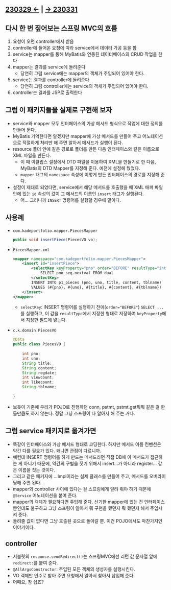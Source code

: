 ﻿#

## [230329 ←](../../230130-_Spring/230329/) | [→ 230331](../../230130-_Spring/230331/)

## 다시 한 번 짚어보는 스프링 MVC의 흐름

1. 요청이 오면 controller에서 받음
1. controller에 들어온 요청에 따라 service에서 데이터 가공 등을 함
1. service는 mapper를 통해 MyBatis와 연동된 데이터베이스의 CRUD 작업을 한다
1. mapper는 결과를 service에 돌려준다
    - 당연히 그럼 service에는 mapper의 객체가 주입되어 있어야 한다.
1. service는 결과를 controller에 돌려준다
    - 당연히 그럼 controller에는 service의 객체가 주입되어 있어야 한다.
1. controller는 결과를 JSP로 출력한다

## 그럼 이 패키지들을 실제로 구현해 보자

- service와 mapper 모두 인터페이스의 가상 메서드 형식으로 작업에 대한 정의를 만들어 둔다.
- MyBatis 기억한다면 알겠지만 mapper에 가상 메서드를 만들어 주고 어노테이션으로 적절하게 처리만 해 주면 알아서 메서드가 실행이 된다.
- resource 폴더 안에 같은 경로로 폴더를 만든 다음 인터페이스와 같은 이름으로 XML 파일을 만든다.
  - 이 때 이클립스 설정에서 DTD 파일을 이용하여 XML을 만들기로 한 다음, MyBatis의 DTD Mapper를 지정해 준다. 예전에 설정헤 뒀었다.
  - `mapper` 태그의 `namespace` 속성에 이렇게 만든 인터페이스의 경로를 지정해 준다.
- 설정이 제대로 되었다면, service에서 해당 메서드를 호출했을 때 XML 매퍼 파일 안에 있는 `id` 속성의 값이 그 메서드의 이름인 `insert` 태그가 실행된다.
  - 어... 그러니까 `INSERT` 명령어를 실행할 경우에 말이다.

## 사용례

- `com.kadeportfolio.mapper.PiecesMapper`

    ```java
    public void insertPiece(PiecesVO vo);
    ```

- `PiecesMapper.xml`

    ```xml
    <mapper namespace="com.kadeportfolio.mapper.PiecesMapper">
        <insert id="insertPiece">
            <selectKey keyProperty="pno" order="BEFORE" resultType="int">
                SELECT pno_seq.nextval FROM dual
            </selectKey>
            INSERT INTO p1_pieces (pno, uno, title, content, tblname) 
            VALUES (#{pno}, #{uno}, #{title}, #{content}, #{tblname})
        </insert>
    </mapper>
    ```

  - `selectKey`: INSERT 명령어를 실행하기 전에(`order="BEFORE"`) `SELECT ...`를 실행하고, 이 값을 `resultType`에서 지정한 형태로 저장하여 `keyProperty`에서 지정한 필드에 넣는다.

- `c.k.domain.PiecesVO`

    ```java
    @Data
    public class PiecesVO {
      
        int pno;
        int uno; 
        String title;
        String content;
        String regdate;
        int viewcount;
        int likecount;
        String tblname;
      
    }
    ```

- 보듯이 기존에 우리가 POJO로 진행하던 conn, pstmt, pstmt.get뭐뭐 같은 걸 한 톨만큼도 하지 않는다. 정말 그냥 스프링이 다 알아서 해 주는 거다.

## 그럼 service 패키지로 옮겨가면

- 똑같이 인터페이스와 가상 메서드 형태로 코딩한다. 하지만 메서드 이름 컨벤션은 약간 다를 필요가 있다. 왜냐면 관점이 다르니까.
- 예컨대 INSERT 명령어를 하게 만드는 메서드라면 직접 DB에 이 메서드가 접근하는 게 아니기 때문에, 약간의 구별을 짓기 위해서 insert...가 아니라 register... 같은 이름을 짓는 것이다.
- 그리고 같은 패키지에 ...Impl이라는 실제 클래스를 만들어 주고, 메서드를 오버라이딩해 주면 된다.
- mapper와 controller 사이에 있다는 걸 스프링에게 알려 줘야 하기 때문에 `@Service` 어노테이션을 붙여 준다.
- mapper의 객체가 필요하다면 주입해 준다. 신기한 mapper에 있는 건 인터페이스뿐인데도 불구하고 그냥 스프링이 알아서 뭐 구현을 했던지 뭐 했던지 해서 주입시켜 준다.
- 돌려줄 값이 없다면 그냥 호출된 곳으로 돌아갈 뿐. 이건 POJO에서도 마찬가지인 이야기이다.

## controller

- 서블릿의 `response.sendRedirect()`는 스프링MVC에선 리턴 값 문자열 앞에 `redirect:`를 붙여 준다.
- `@AllArgsConstructor`: 주입된 모든 객체의 생성자를 실행시킨다.
- VO 객체만 인수로 받아 주면 요청에서 알아서 찾아서 삽입해 준다.
- 어때요, 참 쉽죠?
